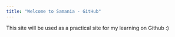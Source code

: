 ```yaml
---
title: "Welcome to Samania - GitHub"
---
```


This site will be used as a practical site for my learning on Github :) 
